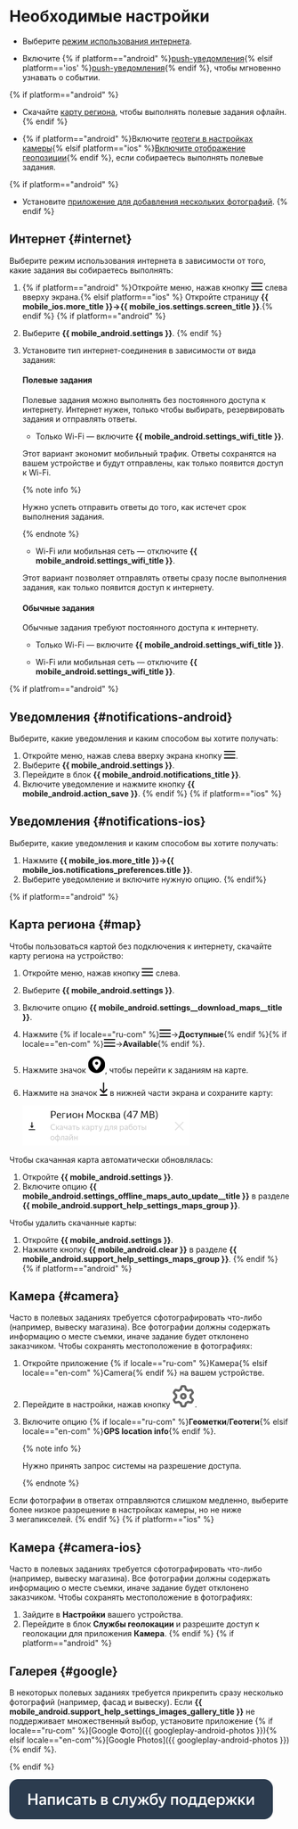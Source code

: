 # Необходимые настройки

- Выберите [режим использования интернета](#internet).
    
- Включите {% if platform=="android" %}[push-уведомления](#notifications-android){% elsif platform=='ios' %}[push-уведомления](#notifications-ios){% endif %}, чтобы мгновенно узнавать о событии.

{% if platform=="android" %}    
- Скачайте [карту региона](#map), чтобы выполнять полевые задания офлайн.
{% endif %}
    
- {% if platform=="android" %}Включите [геотеги в настройках камеры](#camera){% elsif platform=="ios" %}[Включите отображение геопозиции](#camera-ios){% endif %}, если собираетесь выполнять полевые задания.

{% if platform=="android" %}
- Установите [приложение для добавления нескольких фотографий](#google).
{% endif %}

## Интернет {#internet}

Выберите режим использования интернета в зависимости от того, какие задания вы собираетесь выполнять:
1. {% if platform=="android" %}Откройте меню, нажав кнопку ![](images/menu.png) слева вверху экрана.{% elsif platform=="ios" %} Откройте страницу **{{ mobile_ios.more_title }}→{{ mobile_ios.settings.screen_title }}**.{% endif %}
{% if platform=="android" %}
1. Выберите **{{ mobile_android.settings }}**.
{% endif %}
1. Установите тип интернет-соединения в зависимости от вида задания:
    #### Полевые задания
    
    Полевые задания можно выполнять без постоянного доступа к интернету. Интернет нужен, только чтобы выбирать, резервировать задания и отправлять ответы.
    
    - Только Wi-Fi — включите **{{ mobile_android.settings_wifi_title }}**.
    
    Этот вариант экономит мобильный трафик. Ответы сохранятся на вашем устройстве и будут отправлены, как только появится доступ к Wi-Fi.
	
    {% note info %}
    
    Нужно успеть отправить ответы до того, как истечет срок выполнения задания.
    
    {% endnote %}
    
    - Wi-Fi или мобильная сеть — отключите **{{ mobile_android.settings_wifi_title }}**.
    
    Этот вариант позволяет отправлять ответы сразу после выполнения задания, как только появится доступ к интернету.
    
    #### Обычные задания
    
    Обычные задания требуют постоянного доступа к интернету.
    
    - Только Wi-Fi — включите **{{ mobile_android.settings_wifi_title }}**.
    
    - Wi-Fi или мобильная сеть — отключите **{{ mobile_android.settings_wifi_title }}**.

{% if platfrom=="android" %}
## Уведомления {#notifications-android}

Выберите, какие уведомления и каким способом вы хотите получать:

1. Откройте меню, нажав слева вверху экрана кнопку ![](images/menu.png).
1. Выберите **{{ mobile_android.settings }}**.
1. Перейдите в блок **{{ mobile_android.notifications_title }}**.
1. Включите уведомление и нажмите кнопку **{{ mobile_android.action_save }}**.
{% endif %}
{% if platform=="ios" %}
## Уведомления {#notifications-ios}

Выберите, какие уведомления и каким способом вы хотите получать:
1. Нажмите **{{ mobile_ios.more_title }}→{{ mobile_ios.notifications_preferences.title }}**.
1. Выберите уведомление и включите нужную опцию.
{% endif%}

{% if platform=="android" %}
## Карта региона {#map}

Чтобы пользоваться картой без подключения к интернету, скачайте карту региона на устройство: 
1. Откройте меню, нажав кнопку ![](images/menu.png) слева.
1. Выберите **{{ mobile_android.settings }}**.
1. Включите опцию **{{ mobile_android.settings__download_maps__title }}**.
1. Нажмите {% if locale=="ru-com" %}![](images/menu.png)→**Доступные**{% endif %}{% if locale=="en-com" %}![](images/menu.png)→**Available**{% endif %}.
1. Нажмите значок ![](images/map-android2.png), чтобы перейти к заданиям на карте.
1. Нажмите на значок ![](images/map-download.png) в нижней части экрана и сохраните карту: 

   ![](images/map_download.png)

Чтобы скачанная карта автоматически обновлялась:

1. Откройте **{{ mobile_android.settings }}**.
1. Включите опцию **{{ mobile_android.settings_offline_maps_auto_update__title }}** в разделе **{{ mobile_android.support_help_settings_maps_group }}**.

Чтобы удалить скачанные карты:
1. Откройте **{{ mobile_android.settings }}**.
1. Нажмите кнопку **{{ mobile_android.clear }}** в разделе **{{ mobile_android.support_help_settings_maps_group }}**.
{% endif %}
{% if platform=="android" %}
## Камера {#camera}

Часто в полевых заданиях требуется сфотографировать что-либо (например, вывеску магазина). Все фотографии должны содержать информацию о месте съемки, иначе задание будет отклонено заказчиком. Чтобы сохранять местоположение в фотографиях:
1. Откройте приложение {% if locale=="ru-com" %}Камера{% elsif locale=="en-com" %}Camera{% endif %} на вашем устройстве.
1. Перейдите в настройки, нажав кнопку ![](images/settings.svg).
1. Включите опцию {% if locale=="ru-com" %}**Геометки**/**Геотеги**{% elsif locale=="en-com" %}**GPS location info**{% endif %}.

    {% note info %}
    
    Нужно принять запрос системы на разрешение доступа.
    
    {% endnote %}

Если фотографии в ответах отправляются слишком медленно, выберите более низкое разрешение в настройках камеры, но не ниже 3 мегапикселей.
{% endif %}
{% if platform=="ios" %}
## Камера {#camera-ios}

Часто в полевых заданиях требуется сфотографировать что-либо (например, вывеску магазина). Все фотографии должны содержать информацию о месте съемки, иначе задание будет отклонено заказчиком. Чтобы сохранять местоположение в фотографиях:
1. Зайдите в **Настройки** вашего устройства.
1. Перейдите в блок **Службы геолокации** и разрешите доступ к геолокации для приложения **Камера**.
{% endif %}
{% if platform=="android" %}
## Галерея {#google}

В некоторых полевых заданиях требуется прикрепить сразу несколько фотографий (например, фасад и вывеску). Если **{{ mobile_android.support_help_settings_images_gallery_title }}** не поддерживает множественный выбор, установите приложение {% if locale=="ru-com" %}[Google Фото]({{ googleplay-android-photos }}){% elsif locale=="en-com"%}[Google Photos]({{ googleplay-android-photos }}){% endif %}.

{% endif %}

[![](images/buttons/contact-support.svg)](troubleshooting/troubleshooting.md#not_working_properly)

